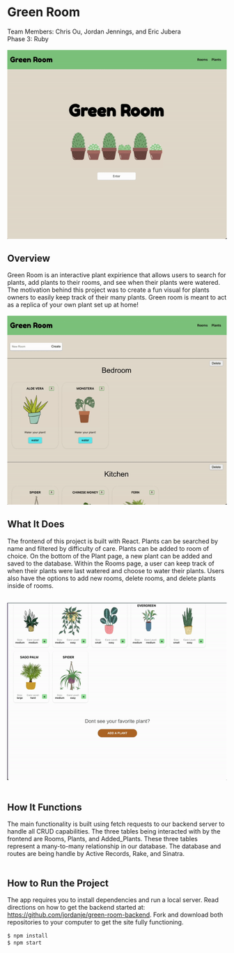 # Green Room
Team Members: Chris Ou, Jordan Jennings, and Eric Jubera
</br>
Phase 3: Ruby
</br>
</br>
![](./src/plantspage.gif)

## Overview
Green Room is an interactive plant expirience that allows users to search for plants, add plants to their rooms, and see when their plants were watered. The motivation behind this project was to create a fun visual for plants owners to easily keep track of their many plants. Green room is meant to act as a replica of your own plant set up at home!
</br>
</br>
![this is an image](./src/roomspage.gif)

## What It Does
The frontend of this project is built with React. Plants can be searched by name and filtered by difficulty of care. Plants can be added to room of choice. On the bottom of the Plant page, a new plant can be added and saved to the database. Within the Rooms page, a user can keep track of when their plants were last watered and choose to water their plants. Users also have the options to add new rooms, delete rooms, and delete plants inside of rooms.
</br>
</br>

![this is an image](./src/ezgif.com-gif-maker.gif)
</br>
</br>

## How It Functions
The main functionality is built using fetch requests to our backend server to handle all CRUD capabilities. The three tables being interacted with by the frontend are Rooms, Plants, and Added_Plants. These three tables represent a many-to-many relationship in our database. The database and routes are being handle by Active Records, Rake, and Sinatra. 
</br>
</br>

## How to Run the Project
The app requires you to install dependencies and run a local server. Read directions on how to get the backend started at: https://github.com/jordanje/green-room-backend. Fork and download both repositories to your computer to get the site fully functioning.

```
$ npm install 
$ npm start
```

</br>
